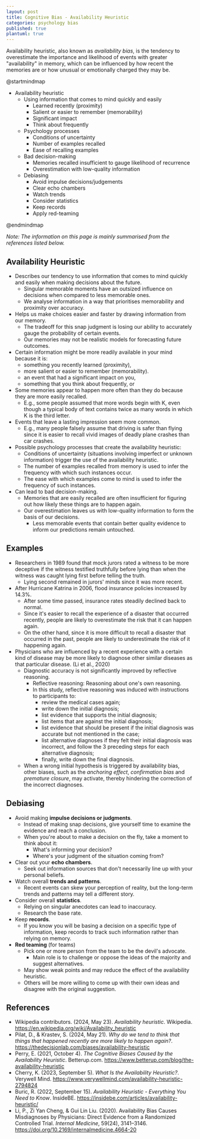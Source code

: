 ```yaml
---
layout: post
title: Cognitive Bias - Availability Heuristic
categories: psychology bias
published: true
plantuml: true
---
```


Availability heuristic, also known as _availability bias_, is the tendency to overestimate the importance and likelihood of events with greater "availability" in memory, which can be influenced by how recent the memories are or how unusual or emotionally charged they may be.

<plantuml data-caption="Availability heuristic at a glance" data-alt="Availability heuristic at a glance - what is, psychology processes, impact, debiasing">
@startmindmap

<style>
mindmapDiagram {
  node {
      BackgroundColor white
      MaximumWidth 250
      FontName Quicksand
      Margin 5
  }
}
</style>

* Availability heuristic
  * Using information that comes to mind quickly and easily
    * Learned recently (proximity)
    * Salient or easier to remember (memorability)
    * Significant impact
    * Think about frequently
  * Psychology processes
    * Conditions of uncertainty
    * Number of examples recalled
    * Ease of recalling examples
  * Bad decision-making
    * Memories recalled insufficient to gauge likelihood of recurrence
    * Overestimation with low-quality information
  * Debiasing
    * Avoid impulse decisions/judgements
    * Clear echo chambers
    * Watch trends
    * Consider statistics
    * Keep records
    * Apply red-teaming

@endmindmap
</plantuml>

_Note: The information on this page is mainly summarised from the references listed below._

## Availability Heuristic

* Describes our tendency to use information that comes to mind quickly and easily when making decisions about the future.
  * Singular memorable moments have an outsized influence on decisions when compared to less memorable ones.
  * We analyse information in a way that prioritises memorability and proximity over accuracy.
* Helps us make choices easier and faster by drawing information from our memory.
  * The tradeoff for this snap judgment is losing our ability to accurately gauge the probability of certain events.
  * Our memories may not be realistic models for forecasting future outcomes.
* Certain information might be more readily available in your mind because it is:
  * something you recently learned (proximity),
  * more salient or easier to remember (memorability).
  * an event that had a significant impact on you,
  * something that you think about frequently, or
* Some memories appear to happen more often than they do because they are more easily recalled.
  * E.g., some people assumed that more words begin with K, even though a typical body of text contains twice as many words in which K is the third letter.
* Events that leave a lasting impression seem more common.
  * E.g., many people falsely assume that driving is safer than flying since it is easier to recall vivid images of deadly plane crashes than car crashes.
* Possible psychology processes that create the availability heuristic:
  * Conditions of uncertainty (situations involving imperfect or unknown information) trigger the use of the availability heuristic.
  * The number of examples recalled from memory is used to infer the frequency with which such instances occur.
  * The ease with which examples come to mind is used to infer the frequency of such instances.
* Can lead to bad decision-making.
  * Memories that are easily recalled are often insufficient for figuring out how likely these things are to happen again.
  * Our overestimation leaves us with low-quality information to form the basis of our decisions.
    * Less memorable events that contain better quality evidence to inform our predictions remain untouched.

## Examples

* Researchers in 1989 found that mock jurors rated a witness to be more deceptive if the witness testified truthfully before lying than when the witness was caught lying first before telling the truth.
  * Lying second remained in jurors' minds since it was more recent.
* After Hurricane Katrina in 2006, flood insurance policies increased by 14.3%.
  * After some time passed, insurance rates steadily declined back to normal.
  * Since it's easier to recall the experience of a disaster that occurred recently, people are likely to overestimate the risk that it can happen again.
  * On the other hand, since it is more difficult to recall a disaster that occurred in the past, people are likely to underestimate the risk of it happening again.
* Physicians who are influenced by a recent experience with a certain kind of disease may be more likely to diagnose other similar diseases as that particular disease. (Li et al., 2020)
  * Diagnostic accuracy is not significantly improved by reflective reasoning.
    * Reflective reasoning: Reasoning about one's own reasoning.
    * In this study, reflective reasoning was induced with instructions to participants to:
      * review the medical cases again;
      * write down the initial diagnosis;
      * list evidence that supports the initial diagnosis;
      * list items that are against the initial diagnosis;
      * list evidence that should be present if the initial diagnosis was accurate but not mentioned in the case;
      * list alternative diagnoses if they felt their initial diagnosis was incorrect, and follow the 3 preceding steps for each alternative diagnosis;
      * finally, write down the final diagnosis.
  * When a wrong initial hypothesis is triggered by availability bias, other biases, such as the _anchoring effect_, _confirmation bias_ and _premature closure_, may activate, thereby hindering the correction of the incorrect diagnoses.

## Debiasing

* Avoid making **impulse decisions or judgments**.
  * Instead of making snap decisions, give yourself time to examine the evidence and reach a conclusion.
  * When you're about to make a decision on the fly, take a moment to think about it:
    * What's informing your decision?
    * Where's your judgment of the situation coming from?
* Clear out your **echo chambers**.
  * Seek out information sources that don't necessarily line up with your personal beliefs.
* Watch overall **trends and patterns**.
  * Recent events can skew your perception of reality, but the long-term trends and patterns may tell a different story.
* Consider overall **statistics**.
  * Relying on singular anecdotes can lead to inaccuracy.
  * Research the base rate.
* Keep **records**.
  * If you know you will be basing a decision on a specific type of information, keep records to track such information rather than relying on memory.
* **Red teaming** (for teams)
  * Pick one or more person from the team to be the devil's advocate.
    * Main role is to challenge or oppose the ideas of the majority and suggest alternatives.
  * May show weak points and may reduce the effect of the availability heuristic.
  * Others will be more willing to come up with their own ideas and disagree with the original suggestion.

## References

* Wikipedia contributors. (2024, May 23). _Availability heuristic_. Wikipedia. <https://en.wikipedia.org/wiki/Availability_heuristic>
* Pilat, D., & Krastev, S. (2024, May 21). _Why do we tend to think that things that happened recently are more likely to happen again?_. <https://thedecisionlab.com/biases/availability-heuristic>
* Perry, E. (2021, October 4). _The Cognitive Biases Caused by the Availability Heuristic_. Betterup.com. <https://www.betterup.com/blog/the-availability-heuristic>
* Cherry, K. (2023, September 5). _What Is the Availability Heuristic?_. Verywell Mind. <https://www.verywellmind.com/availability-heuristic-2794824>
* Buric, R. (2022, September 15). _Availability Heuristic - Everything You Need to Know_. InsideBE. <https://insidebe.com/articles/availability-heuristic/>
* Li, P., Zi Yan Cheng, & Gui Lin Liu. (2020). Availability Bias Causes Misdiagnoses by Physicians: Direct Evidence from a Randomized Controlled Trial. _Internal Medicine_, 59(24), 3141–3146. <https://doi.org/10.2169/internalmedicine.4664-20>

